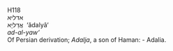 <body>
  <p>H118<br>  אדליא  <br> אֲדַליָא  ‎  ‘ădalyâ‘  <br><i>ad-al-yaw‘ </i><br>Of Persian derivation; <i>Adalja</i>, a son of Haman: - Adalia.<br></p>
 </body>